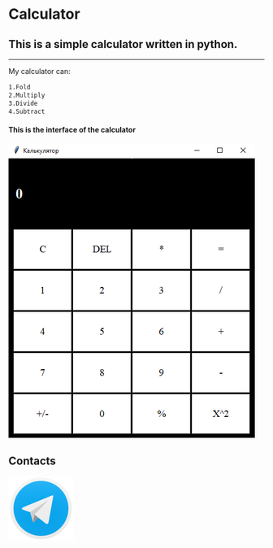 # Calculator
## This is a simple calculator written in python.
___
My calculator can:
```
1.Fold
2.Multiply
3.Divide
4.Subtract
```
#### This is the interface of the calculator
![](/Photo/igxpqdy-b6yqaklndeuc7ieadwq.png)
## Contacts
[![TELEGRAM](/Photo/%D0%A2%D0%B5%D0%BB%D0%B5%D0%B3%D1%80%D0%B0%D0%BC-128.gif)](https://web.telegram.org/z/#5117010345)